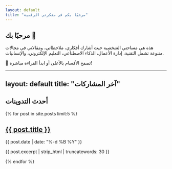 ```yaml
---
layout: default
title: "مرحبًا بكم في مفكرتي الرقمية"
---
```


<h2>مرحبًا بك 👋</h2>

<p>هذه هي مساحتي الشخصية حيث أشارك أفكاري، ملاحظاتي، ومقالاتي في مجالات متنوعة تشمل التقنية، إدارة الأعمال، الذكاء الاصطناعي، التعليم الإلكتروني، والإنسانيات.</p>

<p>🚀 تصفح الأقسام بالأعلى أو ابدأ القراءة مباشرة!</p>

---
layout: default
title: "آخر المشاركات"
---

<h2>أحدث التدوينات</h2>

<div class="posts-grid">
  {% for post in site.posts limit:5 %}
    <article class="post-card">
      <h2><a href="{{ post.url | relative_url }}">{{ post.title }}</a></h2>
      <div class="meta">{{ post.date | date: "%-d %B %Y" }}</div>
      <p>{{ post.excerpt | strip_html | truncatewords: 30 }}</p>
    </article>
  {% endfor %}
</div>
